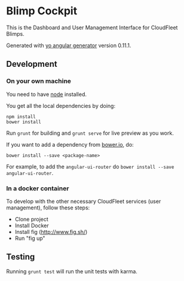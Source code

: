 Blimp Cockpit
=============

This is the Dashboard and User Management Interface for CloudFleet Blimps.

Generated with
[yo angular generator](https://github.com/yeoman/generator-angular)
version 0.11.1.

## Development

### On your own machine

You need to have [node](https://nodejs.org/) installed.

You get all the local dependencies by doing:

    npm install
    bower install

Run `grunt` for building and `grunt serve` for live preview as you work.

If you want to add a dependency from [bower.io](http://bower.io/search/), do:

    bower install --save <package-name>

For example, to add the `angular-ui-router` do
`bower install --save angular-ui-router`.

### In a docker container

To develop with the other necessary CloudFleet services (user management),
follow these steps:

- Clone project
- Install Docker
- Install fig (http://www.fig.sh/)
- Run "fig up"

## Testing

Running `grunt test` will run the unit tests with karma.
